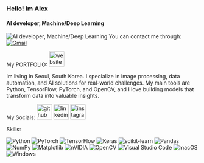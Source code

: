 ###  Hello! Im Alex
#### AI developer, Machine/Deep Learning
![AI developer, Machine/Deep Learning](https://github.com/Kh1606/Projects/blob/main/Alex.gif)
You can contact me through: [![Gmail](https://img.shields.io/badge/Gmail-D14836?style=for-the-badge&logo=gmail&logoColor=white)](mailto:azimjon1606@gmail.com)


My PORTFOLIO: [<img src='https://upload.wikimedia.org/wikipedia/commons/6/6b/Globe_icon.svg' alt='website' height='40'>](https://aaa-5uh.pages.dev/)

Im living in Seoul, South Korea. I specialize in image processing, data automation, and AI solutions for real-world challenges. My main tools are Python, TensorFlow, PyTorch, and OpenCV, and I love building models that transform data into valuable insights.

My Socials: 
[<img src='https://upload.wikimedia.org/wikipedia/commons/9/91/Octicons-mark-github.svg' alt='github' height='40' style='fill:#181717;'>](https://github.com/Kh1606)
[<img src='https://upload.wikimedia.org/wikipedia/commons/c/ca/LinkedIn_logo_initials.png' alt='linkedin' height='40'>](https://www.linkedin.com/in/azem-khusanboev-5a77722b9/)
[<img src='https://upload.wikimedia.org/wikipedia/commons/a/a5/Instagram_icon.png' alt='instagram' height='40'>](https://www.instagram.com/khusanboev06/)



Skills:

![Python](https://img.shields.io/badge/python-3670A0?style=for-the-badge&logo=python&logoColor=ffdd54)
![PyTorch](https://img.shields.io/badge/PyTorch-%23EE4C2C.svg?style=for-the-badge&logo=PyTorch&logoColor=white)
![TensorFlow](https://img.shields.io/badge/TensorFlow-%23FF6F00.svg?style=for-the-badge&logo=TensorFlow&logoColor=white)
![Keras](https://img.shields.io/badge/Keras-%23D00000.svg?style=for-the-badge&logo=Keras&logoColor=white)
![scikit-learn](https://img.shields.io/badge/scikit--learn-%23F7931E.svg?style=for-the-badge&logo=scikit-learn&logoColor=white)
![Pandas](https://img.shields.io/badge/pandas-%23150458.svg?style=for-the-badge&logo=pandas&logoColor=white)
![NumPy](https://img.shields.io/badge/numpy-%23013243.svg?style=for-the-badge&logo=numpy&logoColor=white)
![Matplotlib](https://img.shields.io/badge/Matplotlib-%23ffffff.svg?style=for-the-badge&logo=Matplotlib&logoColor=black)
![nVIDIA](https://img.shields.io/badge/cuda-000000.svg?style=for-the-badge&logo=nVIDIA&logoColor=green) 
![OpenCV](https://img.shields.io/badge/opencv-%23white.svg?style=for-the-badge&logo=opencv&logoColor=white)
![Visual Studio Code](https://img.shields.io/badge/Visual%20Studio%20Code-0078d7.svg?style=for-the-badge&logo=visual-studio-code&logoColor=white)
![macOS](https://img.shields.io/badge/mac%20os-000000?style=for-the-badge&logo=macos&logoColor=F0F0F0)
![Windows](https://img.shields.io/badge/Windows-0078D6?style=for-the-badge&logo=windows&logoColor=white)

